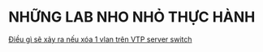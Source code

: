 # NHỮNG LAB NHO NHỎ THỰC HÀNH

[Điều gì sẽ xảy ra nếu xóa 1 vlan trên VTP server switch](../4_3_Switching/example1.md)